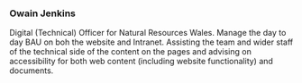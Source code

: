 ### Owain Jenkins

Digital (Technical) Officer for Natural Resources Wales. Manage the day to day BAU on boh the website and Intranet. Assisting the team and wider staff of the technical side of the content on the pages and advising on accessibility for both web content (including website functionality) and documents. 

